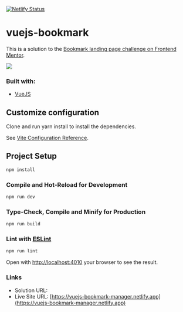 [![Netlify Status](https://api.netlify.com/api/v1/badges/d9718fa9-3ea1-4750-a12f-743830e17e25/deploy-status)](https://app.netlify.com/sites/vuejs-bookmark-manager/deploys)

# vuejs-bookmark

This is a solution to the [Bookmark landing page challenge on Frontend Mentor](https://www.frontendmentor.io/challenges/bookmark-landing-page-5d0b588a9edda32581d29158).

![](https://chlzslvdr.sirv.com/vuejs-bookmark/design/desktop-design.jpg)

### Built with:

- [VueJS](https://vuejs.org)

## Customize configuration

Clone and run yarn install to install the dependencies.

See [Vite Configuration Reference](https://vitejs.dev/config/).

## Project Setup

```sh
npm install
```

### Compile and Hot-Reload for Development

```sh
npm run dev
```

### Type-Check, Compile and Minify for Production

```sh
npm run build
```

### Lint with [ESLint](https://eslint.org/)

```sh
npm run lint
```

Open with [http://localhost:4010](http://localhost:4010) your browser to see the result.

### Links

- Solution URL:
- Live Site URL: [https://vuejs-bookmark-manager.netlify.app](https://vuejs-bookmark-manager.netlify.app)
